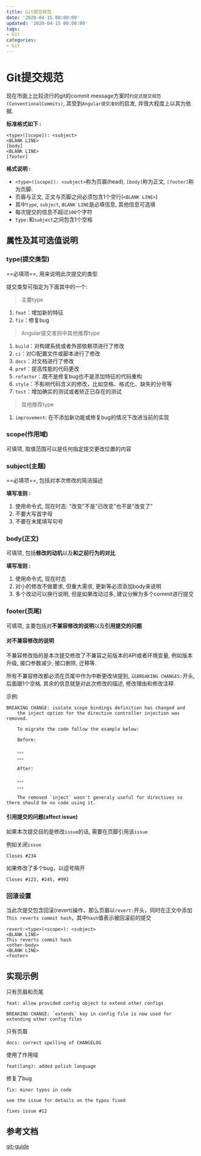 ```yaml
---
title: Git提交规范
date: '2020-04-15 00:00:00'
updated: '2020-04-15 00:00:00'
tags:
- Git
categories:
- Git
---
```

# Git提交规范

现在市面上比较流行的git的commit message方案时`约定式提交规范(ConventionalCommits)`, 其受到`Angular提交准则`的启发, 并很大程度上以其为依据. 

**标准格式如下 :**

```
<type>([scope]): <subject>
<BLANK LINE>
[body]
<BLANK LINE>
[footer]
```

**格式说明 :**

- `<type>([scope]): <subject>`称为页眉(head), `[body]`称为正文, `[footer]`称为页脚.
- 页眉与正文, 正文与页脚之间必须包含1个空行(`<BLANK LINE>`)
- 其中`type`, `subject`, `BLANK LINE`是必填信息, 其他信息可选填
- 每次提交的信息不超过`100`个字符
- `type:`和`subject`之间包含1个空格


## 属性及其可选值说明

### type(提交类型)

==必填项==, 用来说明此次提交的类型

提交类型可指定为下面其中的一个:

> 主要type
1. `feat`：增加新的特征
2. `fix`：修复bug

> Angular提交准则中其他推荐type

1. `build`：对构建系统或者外部依赖项进行了修改
2. `ci`：对CI配置文件或脚本进行了修改
3. `docs`：对文档进行了修改
4. `pref`：提高性能的代码更改
5. `refactor`：既不是修复bug也不是添加特征的代码重构
6. `style`：不影响代码含义的修改，比如空格、格式化、缺失的分号等
7. `test`：增加确实的测试或者矫正已存在的测试

> 其他推荐type

1. `improvement`: 在不添加新功能或修复bug的情况下改进当前的实现

### scope(作用域)

可填项, 取值范围可以是任何指定提交更改位置的内容

### subject(主题)

==必填项==, 包括对本次修改的简洁描述

**填写准则 :**

1. 使用命令式, 现在时态: "改变"不是"已改变"也不是"改变了"
2. 不要大写首字母
3. 不要在末尾填写句号

### body(正文)

可填项, 包括**修改的动机**以及**和之前行为的对比**

**填写准则 :**

1. 使用命令式, 现在时态
2. 对小的修改不做要求, 但重大需求, 更新等必须添加body来说明
3. 多个改动可以换行说明, 但是如果改动过多, 建议分解为多个commit进行提交

### footer(页尾)

可填项, 主要包括对**不兼容修改的说明**以及**引用提交的问题**

#### 对不兼容修改的说明

不兼容修改指的是本次提交修改了不兼容之前版本的API或者环境变量, 例如版本升级, 接口参数减少, 接口删除, 迁移等.

所有不兼容修改都必须在页尾中作为中断更改块提到, 以`BREAKING CHANGES:`开头, 后面跟1个空格, 其余的信息就是对此次修改的描述, 修改理由和修改注释.

示例:
```
BREAKING CHANGE: isolate scope bindings definition has changed and
    the inject option for the directive controller injection was removed.
    
    To migrate the code follow the example below:
    
    Before:
    
    。。。
    。。。
    
    After:
    
    。。。
    。。。
    
    The removed `inject` wasn't generaly useful for directives so there should be no code using it.
```

#### 引用提交的问题(affect issue)

如果本次提交目的是修改`issue`的话, 需要在页脚引用该`issue`

例如关闭`issue`
```
Closes #234
```

如果修改了多个bug，以逗号隔开
```
Closes #123, #245, #992
```

### 回滚设置

当此次提交包含回滚(revert)操作，那么页眉以`revert:`开头，同时在正文中添加`This reverts commit hash`，其中`hash`值表示被回滚前的提交

```
revert:<type>(<scope>): <subject>
<BLANK LINE>
This reverts commit hash
<other-body>
<BLANK LINE>
<footer>
```

## 实现示例

只有页眉和页尾
```
feat: allow provided config object to extend other configs

BREAKING CHANGE: `extends` key in config file is now used for extending other config files
```

只有页眉
```
docs: correct spelling of CHANGELOG
```

使用了作用域
```
feat(lang): added polish language
```

修复了bug
```
fix: minor typos in code

see the issue for details on the typos fixed

fixes issue #12
```

## 参考文档

[git-guide](https://zj-git-guide.readthedocs.io/zh_CN/stable/message-guideline.html)


